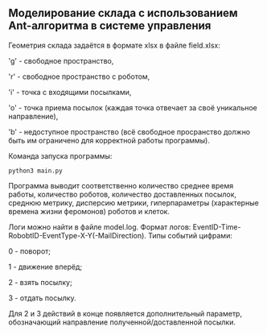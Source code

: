 ## Моделирование склада с использованием Ant-алгоритма в системе управления

Геометрия склада задаётся в формате xlsx в файле field.xlsx:

'g' - свободное пространство,

'r' - свободное пространство с роботом,

'i' - точка с входящими посылками,

'o' - точка приема посылок (каждая точка отвечает за своё уникальное направление),

'b' - недоступное пространство (всё свободное просранство должно быть им ограничено для корректной работы программы).

Команда запуска программы:

```
python3 main.py
```

Программа выводит соответственно количество среднее время работы, количество роботов, количество доставленных посылок, среднюю метрику, дисперсию метрики, гиперпараметры (характерные времена жизни феромонов) роботов и клеток.

Логи можно найти в файле model.log. Формат логов: EventID-Time-RobobtID-EventType-X-Y(-MailDirection). 
Типы событий цифрами:

0 - поворот;

1 - движение вперёд;

2 - взять посылку;

3 - отдать посылку.

Для 2 и 3 действий в конце появляется дополнительный параметр, обозначающий направление полученной/доставленной посылки.

